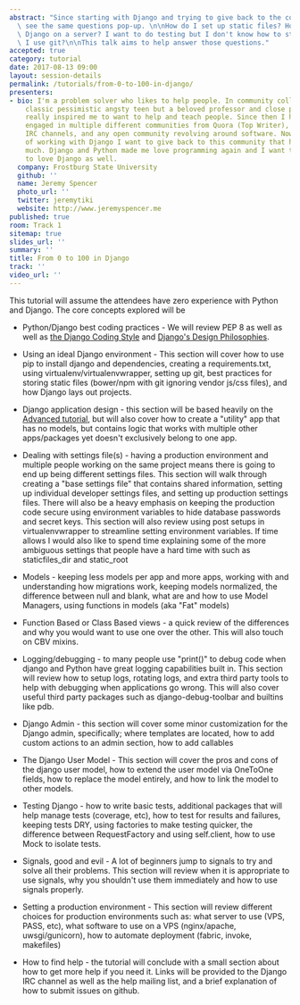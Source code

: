 ```yaml
---
abstract: "Since starting with Django and trying to give back to the community I always\
  \ see the same questions pop-up. \n\nHow do I set up static files? How do I run\
  \ Django on a server? I want to do testing but I don't know how to start. Why should\
  \ I use git?\n\nThis talk aims to help answer those questions."
accepted: true
category: tutorial
date: 2017-08-13 09:00
layout: session-details
permalink: /tutorials/from-0-to-100-in-django/
presenters:
- bio: I'm a problem solver who likes to help people. In community college I was the
    classic pessimistic angsty teen but a beloved professor and close personal friend
    really inspired me to want to help and teach people. Since then I have been actively
    engaged in multiple different communities from Quora (Top Writer), mailing lists,
    IRC channels, and any open community revolving around software. Now after years
    of working with Django I want to give back to this community that helped me so
    much. Django and Python made me love programming again and I want to get beginners
    to love Django as well.
  company: Frostburg State University
  github: ''
  name: Jeremy Spencer
  photo_url: ''
  twitter: jeremytiki
  website: http://www.jeremyspencer.me
published: true
room: Track 1
sitemap: true
slides_url: ''
summary: ''
title: From 0 to 100 in Django
track: ''
video_url: ''
---
```


This tutorial will assume the attendees have zero experience with Python and Django. The core concepts explored will be

- Python/Django best coding practices - We will review PEP 8 as well as well as [the Django Coding Style](https://docs.djangoproject.com/en/dev/internals/contributing/writing-code/coding-style/) and [Django's Design Philosophies](https://docs.djangoproject.com/en/1.10/misc/design-philosophies/).

- Using an ideal Django environment - This section will cover how to use pip to install django and dependencies, creating a requirements.txt, using virtualenv/virtualenvwrapper, setting up git, best practices for storing static files (bower/npm with git ignoring vendor js/css files), and how Django lays out projects.

- Django application design - this section will be based heavily on the [Advanced tutorial](https://docs.djangoproject.com/en/1.10/intro/reusable-apps/), but will also cover how to create a "utility" app that has no models, but contains logic that works with multiple other apps/packages yet doesn't exclusively belong to one app.

- Dealing with settings file(s) - having a production environment and multiple people working on the same project means there is going to end up being different settings files. This section will walk through creating a "base settings file" that contains shared information, setting up individual developer settings files, and setting up production settings files. There will also be a heavy emphasis on keeping the production code secure using environment variables to hide database passwords and secret keys. This section will also review using post setups in virtualenvwrapper to streamline setting environment variables. If time allows I would also like to spend time explaining some of the more ambiguous settings that people have a hard time with such as staticfiles_dir and static_root

- Models - keeping less models per app and more apps, working with and understanding how migrations work, keeping models normalized, the difference between null and blank, what are and how to use Model Managers, using functions in models (aka "Fat" models)

- Function Based or Class Based views - a quick review of the differences and why you would want to use one over the other. This will also touch on CBV mixins.

- Logging/debugging -  to many people use "print()" to debug code when django and Python have great logging capabilities built in. This section will review how to setup logs, rotating logs, and extra third party tools to help with debugging when applications go wrong. This will also cover useful third party packages such as django-debug-toolbar and builtins like pdb.

- Django Admin - this section will cover some minor customization for the Django admin, specifically; where templates are located, how to add custom actions to an admin section, how to add callables

- The Django User Model - This section will cover the pros and cons of the django user model, how to extend the user model via OneToOne fields, how to replace the model entirely, and how to link the model to other models.

- Testing Django - how to write basic tests, additional packages that will help manage tests (coverage, etc), how to test for results and failures, keeping tests DRY, using factories to make testing quicker, the difference between RequestFactory and using self.client, how to use Mock to isolate tests.

- Signals, good and evil - A lot of beginners jump to signals to try and solve all their problems. This section will review when it is appropriate to use signals, why you shouldn't use them immediately and how to use signals properly.

- Setting a production environment - This section will review different choices for production environments such as: what server to use (VPS, PASS, etc), what software to use on a VPS (nginx/apache, uwsgi/gunicorn), how to automate deployment (fabric, invoke, makefiles)

- How to find help - the tutorial will conclude with a small section about how to get more help if you need it. Links will be provided to the Django IRC channel as well as the help mailing list, and a brief explanation of how to submit issues on github.
